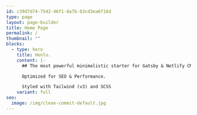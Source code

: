 ```yaml
---
id: c39d7d74-7542-46f1-8a7b-83cd3ea6f16d
type: page
layout: page-builder
title: Home Page
permalink: /
thumbnail: ""
blocks:
  - type: hero
    title: Henlo.
    content: |-
      ## The most powerful minimalistic starter for Gatsby & Netlify CMS. 

      Optimized for SEO & Performance.

      Styled with Tailwind (v3) and SCSS
    variant: full
seo:
  image: /img/clean-commit-default.jpg
---
```

